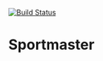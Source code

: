 [![Build Status](https://travis-ci.org/DilyaKarimova/Sportmaster.svg?branch=master)](https://travis-ci.org/DilyaKarimova/Sportmaster)

# Sportmaster